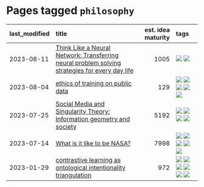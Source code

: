 # Pages tagged `philosophy`

|last_modified|title|est. idea maturity|tags
|:---|:---|---:|:---|
|2023-08-11|[Think Like a Neural Network: Transferring neural problem solving strategies for every day life](../think_like_an_ann.md)|1005|[![](https://img.shields.io/badge/tag-philosophy-76bb24)](../tags/philosophy.md) [![](https://img.shields.io/badge/tag-publication-e9b626)](../tags/publication.md)|
|2023-08-04|[ethics of training on public data](../ethics_of_public_data.md)|129|[![](https://img.shields.io/badge/tag-ai_ethics-467a7)](../tags/ai_ethics.md) [![](https://img.shields.io/badge/tag-ethics-bbc42)](../tags/ethics.md) [![](https://img.shields.io/badge/tag-fair_use-ca4f5a)](../tags/fair_use.md) [![](https://img.shields.io/badge/tag-philosophy-76bb24)](../tags/philosophy.md) [![](https://img.shields.io/badge/tag-remix_culture-274569)](../tags/remix_culture.md)|
|2023-07-25|[Social Media and Singularity Theory: Information geometry and society](../social_singularities.md)|5192|[![](https://img.shields.io/badge/tag-alignment-b7fb0)](../tags/alignment.md) [![](https://img.shields.io/badge/tag-information_geometry-b25b5)](../tags/information_geometry.md) [![](https://img.shields.io/badge/tag-philosophy-76bb24)](../tags/philosophy.md) [![](https://img.shields.io/badge/tag-publication-e9b626)](../tags/publication.md)|
|2023-07-14|[What is it like to be NASA?](../what_is_it_like_to_be_nasa.md)|7998|[![](https://img.shields.io/badge/tag-disunity_of_identity-e127da)](../tags/disunity_of_identity.md) [![](https://img.shields.io/badge/tag-organization_as_entity-c9145c)](../tags/organization_as_entity.md) [![](https://img.shields.io/badge/tag-philosophy-76bb24)](../tags/philosophy.md) [![](https://img.shields.io/badge/tag-society_of_mind-7ffa70)](../tags/society_of_mind.md) [![](https://img.shields.io/badge/tag-theory_of_mind-418eb4)](../tags/theory_of_mind.md)|
|2023-01-29|[contrastive learning as ontological intentionality triangulation](../contrastive_learning_as_ontological_intentionality_triangulation.md)|972|[![](https://img.shields.io/badge/tag-meta-cc5ed7)](../tags/meta.md) [![](https://img.shields.io/badge/tag-philosophy-76bb24)](../tags/philosophy.md) [![](https://img.shields.io/badge/tag-semiotics-dd597e)](../tags/semiotics.md) [![](https://img.shields.io/badge/tag-synesthesia-e8ae48)](../tags/synesthesia.md) [![](https://img.shields.io/badge/tag-theory-b5ec2c)](../tags/theory.md) [![](https://img.shields.io/badge/tag-wip-a68128)](../tags/wip.md)|